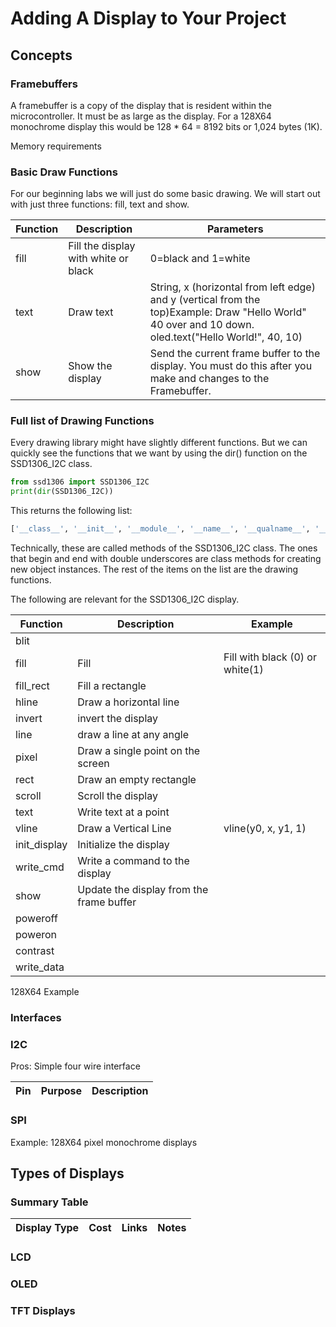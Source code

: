 # Adding A Display to Your Project

## Concepts

### Framebuffers
A framebuffer is a copy of the display that is resident within the microcontroller.  It must be as large as the display.  For a 128X64 monochrome display this would be 128 * 64 = 8192 bits or 1,024 bytes (1K).

Memory requirements

### Basic Draw Functions
For our beginning labs we will just do some basic drawing. We will start out with just three functions: fill, text and show.

|Function|Description|Parameters|
|--------|-----------|----------|
|fill|Fill the display with white or black|0=black and 1=white|
|text|Draw text|String, x (horizontal from left edge) and y (vertical from the top)Example: Draw "Hello World" 40 over and 10 down.  oled.text("Hello World!", 40, 10)|
|show|Show the display|Send the current frame buffer to the display.  You must do this after you make and changes to the Framebuffer.

### Full list of Drawing Functions

Every drawing library might have slightly different functions.  But we can quickly see the functions that we want by using the dir() function on the SSD1306_I2C class.

```py
from ssd1306 import SSD1306_I2C
print(dir(SSD1306_I2C))
```
This returns the following list:

```py
['__class__', '__init__', '__module__', '__name__', '__qualname__', '__bases__', '__dict__', 'blit', 'fill', 'fill_rect', 'hline', 'invert', 'line', 'pixel', 'rect', 'scroll', 'text', 'vline', 'init_display', 'write_cmd', 'show', 'poweroff', 'poweron', 'contrast', 'write_data']
```
Technically, these are called methods of the SSD1306_I2C class.  The ones that begin and end with double underscores are class methods for creating new object instances.  The rest of the items on the list are the drawing functions.

The following are relevant for the SSD1306_I2C display.

|Function|Description|Example|
|--------|-----------|-------|
|blit|
|fill|Fill|Fill with black (0) or white(1)|
|fill_rect|Fill a rectangle||
|hline|Draw a horizontal line||
|invert|invert the display||
|line|draw a line at any angle||
|pixel|Draw a single point on the screen||
|rect|Draw an empty rectangle||
|scroll|Scroll the display||
|text|Write text at a point||
|vline|Draw a Vertical Line|vline(y0, x, y1, 1)|
|init_display|Initialize the display||
|write_cmd|Write a command to the display||
|show|Update the display from the frame buffer||
|poweroff|||
|poweron|||
|contrast|||
|write_data|||

128X64 Example
### Interfaces

### I2C

Pros: Simple four wire interface

|Pin|Purpose|Description|
|---|-------|-----------|

### SPI

Example: 128X64 pixel monochrome displays

## Types of Displays

### Summary Table

|Display Type|Cost|Links|Notes|
|------------|----|-----|-----|

### LCD

### OLED

### TFT Displays